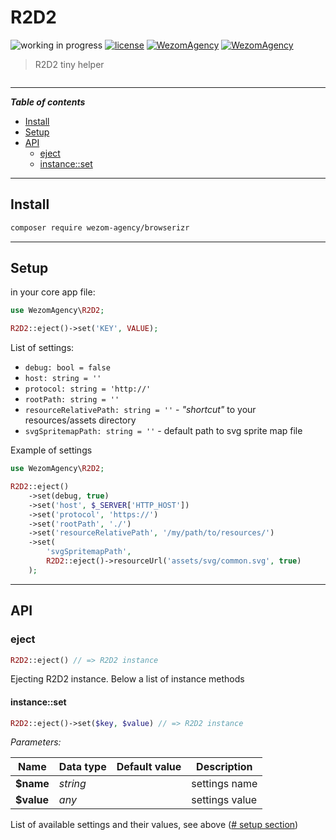# R2D2

![working in progress](https://img.shields.io/badge/Status-WIP-red.svg)
[![license](https://img.shields.io/badge/License-MIT-blue.svg)](https://github.com/dutchenkoOleg/node-w3c-validator/blob/master/LICENSE)
[![WezomAgency](https://img.shields.io/badge/composer-require-orange.svg)](https://packagist.org/packages/wezom-agency/r2d2)
[![WezomAgency](https://img.shields.io/badge/Wezom-Agency-red.svg)](https://github.com/WezomAgency)

> R2D2 tiny helper

<img src="https://raw.githubusercontent.com/dutchenkoOleg/storage/master/img/r2d2/r2d2.gif" alt>

---

***Table of contents***

- [Install](#install)
- [Setup](#setup)
- [API](#api)
	- [eject](#eject)
	- [instance::set](#instanceset)

---



## Install

```bash
composer require wezom-agency/browserizr
```

---

## Setup

in your core app file:

```php
use WezomAgency\R2D2;

R2D2::eject()->set('KEY', VALUE);

```

List of settings:

- `debug: bool = false`
- `host: string = ''`
- `protocol: string = 'http://'`
- `rootPath: string = ''`
- `resourceRelativePath: string = ''` - _"shortcut"_ to your resources/assets directory
- `svgSpritemapPath: string = ''` - default path to svg sprite map file


Example of settings

```php
use WezomAgency\R2D2;

R2D2::eject()
    ->set(debug, true)
    ->set('host', $_SERVER['HTTP_HOST'])
    ->set('protocol', 'https://')
    ->set('rootPath', './')
    ->set('resourceRelativePath', '/my/path/to/resources/')
    ->set(
        'svgSpritemapPath',
        R2D2::eject()->resourceUrl('assets/svg/common.svg', true)
    );
```

---

## API

### eject

```php
R2D2::eject() // => R2D2 instance
```

Ejecting R2D2 instance.
Below a list of instance methods

#### instance::set

```php
R2D2::eject()->set($key, $value) // => R2D2 instance
```

_Parameters:_

| Name       | Data type | Default value | Description    |
| ---------- | --------- | ------------- | -------------- |
| **$name**  | _string_  |               | settings name  |
| **$value** | _any_     |               | settings value |

List of available settings and their values, see above ([# setup section](#setup))



